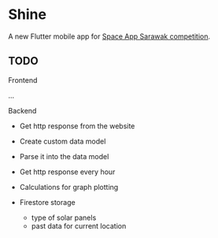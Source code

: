 # Shine

A new Flutter mobile app for [Space App Sarawak competition](https://2021.spaceappschallenge.org/challenges/statements/you-are-my-sunshine/details). 

## TODO

Frontend

...

Backend 

- Get http response from the website
- Create custom data model 
- Parse it into the data model
- Get http response every hour

- Calculations for graph plotting

- Firestore storage 
    - type of solar panels
    - past data for current location